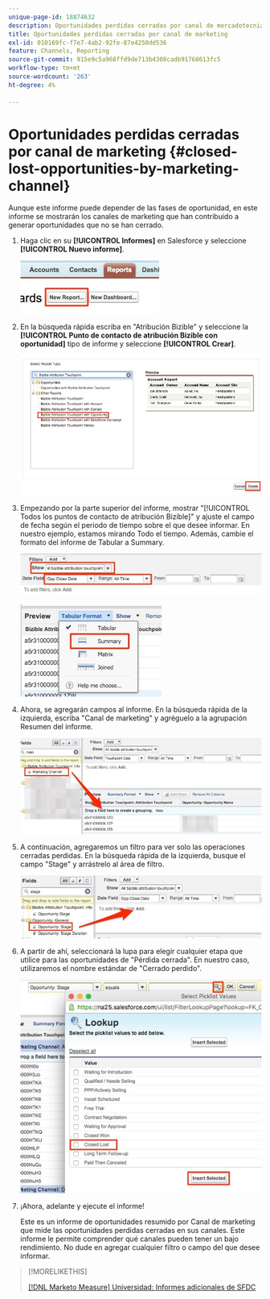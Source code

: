 ```yaml
---
unique-page-id: 18874632
description: Oportunidades perdidas cerradas por canal de mercadotecnia - [!DNL Marketo Measure]
title: Oportunidades perdidas cerradas por canal de marketing
exl-id: 010169fc-f7e7-4ab2-92fe-87e4250dd536
feature: Channels, Reporting
source-git-commit: 915e9c5a968ffd9de713b4308cadb91768613fc5
workflow-type: tm+mt
source-wordcount: '263'
ht-degree: 4%

---
```


# Oportunidades perdidas cerradas por canal de marketing {#closed-lost-opportunities-by-marketing-channel}

Aunque este informe puede depender de las fases de oportunidad, en este informe se mostrarán los canales de marketing que han contribuido a generar oportunidades que no se han cerrado.

1. Haga clic en su **[!UICONTROL Informes]** en Salesforce y seleccione **[!UICONTROL Nuevo informe]**.

   ![](assets/1-3.jpg)

1. En la búsqueda rápida escriba en &quot;Atribución Bizible&quot; y seleccione la **[!UICONTROL Punto de contacto de atribución Bizible con oportunidad]** tipo de informe y seleccione **[!UICONTROL Crear]**.

   ![](assets/2-3.jpg)

1. Empezando por la parte superior del informe, mostrar &quot;[!UICONTROL Todos los puntos de contacto de atribución Bizible]&quot; y ajuste el campo de fecha según el periodo de tiempo sobre el que desee informar. En nuestro ejemplo, estamos mirando Todo el tiempo. Además, cambie el formato del informe de Tabular a Summary.

   ![](assets/3-3.jpg)

   ![](assets/4-2.jpg)

1. Ahora, se agregarán campos al informe. En la búsqueda rápida de la izquierda, escriba &quot;Canal de marketing&quot; y agréguelo a la agrupación Resumen del informe.

   ![](assets/5.jpg)

1. A continuación, agregaremos un filtro para ver solo las operaciones cerradas perdidas. En la búsqueda rápida de la izquierda, busque el campo &quot;Stage&quot; y arrástrelo al área de filtro.

   ![](assets/6.jpg)

1. A partir de ahí, seleccionará la lupa para elegir cualquier etapa que utilice para las oportunidades de &quot;Pérdida cerrada&quot;. En nuestro caso, utilizaremos el nombre estándar de &quot;Cerrado perdido&quot;.

   ![](assets/7.jpg)

1. ¡Ahora, adelante y ejecute el informe!

   Este es un informe de oportunidades resumido por Canal de marketing que mide las oportunidades perdidas cerradas en sus canales. Este informe le permite comprender qué canales pueden tener un bajo rendimiento. No dude en agregar cualquier filtro o campo del que desee informar.

>[!MORELIKETHIS]
>
>[[!DNL Marketo Measure] Universidad: Informes adicionales de SFDC](https://universityonline.marketo.com/courses/bizible-fundamentals-bizible-102/#/page/5c5cb68dfb384d0c9fb96cd0)
